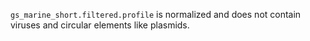 `gs_marine_short.filtered.profile` is normalized and does not contain viruses and circular elements like plasmids.